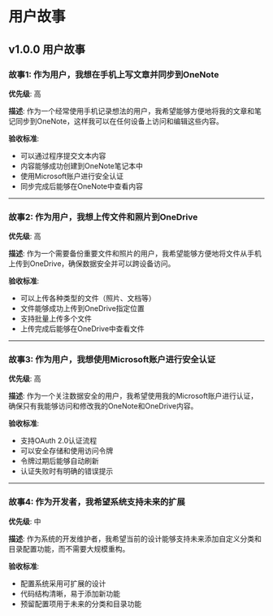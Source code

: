 # 用户故事

## v1.0.0 用户故事

### 故事1: 作为用户，我想在手机上写文章并同步到OneNote
**优先级**: 高

**描述**:
作为一个经常使用手机记录想法的用户，我希望能够方便地将我的文章和笔记同步到OneNote，这样我可以在任何设备上访问和编辑这些内容。

**验收标准**:
- 可以通过程序提交文本内容
- 内容能够成功创建到OneNote笔记本中
- 使用Microsoft账户进行安全认证
- 同步完成后能够在OneNote中查看内容

---

### 故事2: 作为用户，我想上传文件和照片到OneDrive
**优先级**: 高

**描述**:
作为一个需要备份重要文件和照片的用户，我希望能够方便地将文件从手机上传到OneDrive，确保数据安全并可以跨设备访问。

**验收标准**:
- 可以上传各种类型的文件（照片、文档等）
- 文件能够成功上传到OneDrive指定位置
- 支持批量上传多个文件
- 上传完成后能够在OneDrive中查看文件

---

### 故事3: 作为用户，我想使用Microsoft账户进行安全认证
**优先级**: 高

**描述**:
作为一个关注数据安全的用户，我希望使用我的Microsoft账户进行认证，确保只有我能够访问和修改我的OneNote和OneDrive内容。

**验收标准**:
- 支持OAuth 2.0认证流程
- 可以安全存储和使用访问令牌
- 令牌过期后能够自动刷新
- 认证失败时有明确的错误提示

---

### 故事4: 作为开发者，我希望系统支持未来的扩展
**优先级**: 中

**描述**:
作为系统的开发维护者，我希望当前的设计能够支持未来添加自定义分类和目录配置功能，而不需要大规模重构。

**验收标准**:
- 配置系统采用可扩展的设计
- 代码结构清晰，易于添加新功能
- 预留配置项用于未来的分类和目录功能
